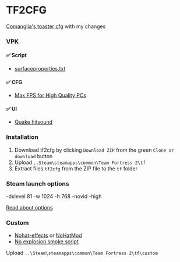 # TF2CFG
[Comanglia's toaster cfg](http://www.teamfortress.tv/25328/comanglia-s-config-fps-guide) with my changes


### VPK

#### :white_check_mark: Script
* [surfaceproperties.txt](http://drok-radnik.com/junk/surfaceproperties.txt)

#### :white_check_mark: CFG
* [Max FPS for High Quality PCs](http://www.teamfortress.tv/25328/comanglias-config-fps-guide)

#### :white_check_mark: UI
* [Quake hitsound](https://gamebanana.com/sounds/20613)


### Installation

1. Download tf2cfg by clicking `Download ZIP` from the green `Clone or download` button
2. Upload  `..Steam\steamapps\common\Team Fortress 2\tf`
3. Extract files `tf2cfg` from the ZIP file to the `tf` folder 

### Steam launch options 
-dxlevel 81 -w 1024 -h 768 -novid -high

[Read about options](https://developer.valvesoftware.com/wiki/Command_Line_Options#Steam_.28Windows.29)

### Custom

* [Nohat-effects](https://github.com/xJeebsx/Headsfeet) or [NoHatMod](https://github.com/xJeebsx/No-Hats-Mod)
* [No explosion smoke script](http://www.teamfortress.tv/25647/no-explosion-smoke-script)

Upload  `..\Steam\steamapps\common\Team Fortress 2\tf\custom` 
